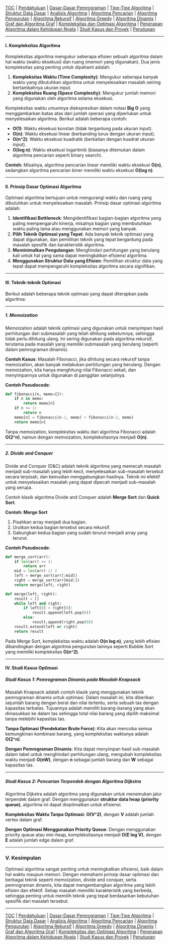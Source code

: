 [TOC](README.md) | [Pendahuluan](Pendahuluan.md) | [Dasar-Dasar Pemrograman](DasarPemrograman.md) | [Tipe-Tipe Algoritma](TipeAlgoritma.md) | [Struktur Data Dasar](StrukturDataDasar.md) | [Analisis Algoritma](AnalisisAlgoritma.md) | [Algoritma Pencarian](AlgoritmaPencarian.md) | [Algoritma Pengurutan](AlgoritmaPengurutan.md) | [Algoritma Rekursif](AlgoritmaRekursif.md) | [Algoritma Greedy](AlgoritmaGreedy.md) | [Algoritma Dinamis](AlgoritmaDinamis.md) | [Graf dan Algoritma Graf](AlgoritmaGraf.md) | [Kompleksitas dan Optimasi Algoritma](KompleksitasdanOptimasiAlgoritma.md) | [Penerapan Algoritma dalam Kehidupan Nyata](PenerapanAlgoritma.md) | [Studi Kasus dan Proyek](StudiKasus.md) | [Penutupan](Penutupan.md)

---

#### **I. Kompleksitas Algoritma**

Kompleksitas algoritma mengukur seberapa efisien sebuah algoritma dalam hal waktu (waktu eksekusi) dan ruang (memori yang digunakan). Dua jenis kompleksitas yang penting untuk dipahami adalah:

1. **Kompleksitas Waktu (Time Complexity)**: Mengukur seberapa banyak waktu yang dibutuhkan algoritma untuk menyelesaikan masalah seiring bertambahnya ukuran input.
2. **Kompleksitas Ruang (Space Complexity)**: Mengukur jumlah memori yang digunakan oleh algoritma selama eksekusi.

Kompleksitas waktu umumnya diekspresikan dalam notasi **Big O** yang menggambarkan batas atas dari jumlah operasi yang diperlukan untuk menyelesaikan algoritma. Berikut adalah beberapa contoh:

- **O(1)**: Waktu eksekusi konstan (tidak tergantung pada ukuran input).
- **O(n)**: Waktu eksekusi linear (berbanding lurus dengan ukuran input).
- **O(n^2)**: Waktu eksekusi kuadratik (berkaitan dengan kuadrat ukuran input).
- **O(log n)**: Waktu eksekusi logaritmik (biasanya ditemukan dalam algoritma pencarian seperti binary search).
  
**Contoh:**
Misalnya, algoritma pencarian linear memiliki waktu eksekusi **O(n)**, sedangkan algoritma pencarian biner memiliki waktu eksekusi **O(log n)**.

---

#### **II. Prinsip Dasar Optimasi Algoritma**

Optimasi algoritma bertujuan untuk mengurangi waktu dan ruang yang dibutuhkan untuk menyelesaikan masalah. Prinsip dasar optimasi algoritma adalah:

1. **Identifikasi Bottleneck**: Mengidentifikasi bagian-bagian algoritma yang paling mempengaruhi kinerja, misalnya bagian yang membutuhkan waktu paling lama atau menggunakan memori yang banyak.
2. **Pilih Teknik Optimasi yang Tepat**: Ada banyak teknik optimasi yang dapat digunakan, dan pemilihan teknik yang tepat bergantung pada masalah spesifik dan karakteristik algoritma.
3. **Meminimalkan Pengulangan**: Menghindari perhitungan yang berulang kali untuk hal yang sama dapat meningkatkan efisiensi algoritma.
4. **Menggunakan Struktur Data yang Efisien**: Pemilihan struktur data yang tepat dapat mempengaruhi kompleksitas algoritma secara signifikan.

---

#### **III. Teknik-teknik Optimasi**

Berikut adalah beberapa teknik optimasi yang dapat diterapkan pada algoritma:

---

##### **1. Memoization**

Memoization adalah teknik optimasi yang digunakan untuk menyimpan hasil perhitungan dari submasalah yang telah dihitung sebelumnya, sehingga tidak perlu dihitung ulang. Ini sering digunakan pada algoritma rekursif, terutama pada masalah yang memiliki submasalah yang berulang (seperti dalam pemrograman dinamis).

**Contoh Kasus**: 
Masalah Fibonacci, jika dihitung secara rekursif tanpa memoization, akan banyak melakukan perhitungan yang berulang. Dengan memoization, kita hanya menghitung nilai Fibonacci sekali, dan menyimpannya untuk digunakan di panggilan selanjutnya.

**Contoh Pseudocode**:
```python
def fibonacci(n, memo={}):
    if n in memo:
        return memo[n]
    if n <= 1:
        return n
    memo[n] = fibonacci(n-1, memo) + fibonacci(n-2, memo)
    return memo[n]
```

Tanpa memoization, kompleksitas waktu dari algoritma Fibonacci adalah **O(2^n)**, namun dengan memoization, kompleksitasnya menjadi **O(n)**.

---

##### **2. Divide and Conquer**

Divide and Conquer (D&C) adalah teknik algoritma yang memecah masalah menjadi sub-masalah yang lebih kecil, menyelesaikan sub-masalah tersebut secara terpisah, dan kemudian menggabungkan hasilnya. Teknik ini efektif untuk menyelesaikan masalah yang dapat dipecah menjadi sub-masalah yang serupa.

Contoh klasik algoritma Divide and Conquer adalah **Merge Sort** dan **Quick Sort**.

**Contoh: Merge Sort**

1. Pisahkan array menjadi dua bagian.
2. Urutkan kedua bagian tersebut secara rekursif.
3. Gabungkan kedua bagian yang sudah terurut menjadi array yang terurut.

**Contoh Pseudocode**:
```python
def merge_sort(arr):
    if len(arr) <= 1:
        return arr
    mid = len(arr) // 2
    left = merge_sort(arr[:mid])
    right = merge_sort(arr[mid:])
    return merge(left, right)

def merge(left, right):
    result = []
    while left and right:
        if left[0] < right[0]:
            result.append(left.pop(0))
        else:
            result.append(right.pop(0))
    result.extend(left or right)
    return result
```

Pada Merge Sort, kompleksitas waktu adalah **O(n log n)**, yang lebih efisien dibandingkan dengan algoritma pengurutan lainnya seperti Bubble Sort yang memiliki kompleksitas **O(n^2)**.

---

#### **IV. Studi Kasus Optimasi**

##### **Studi Kasus 1: Pemrograman Dinamis pada Masalah Knapsack**

Masalah Knapsack adalah contoh klasik yang menggunakan teknik pemrograman dinamis untuk optimasi. Dalam masalah ini, kita diberikan sejumlah barang dengan berat dan nilai tertentu, serta sebuah tas dengan kapasitas terbatas. Tujuannya adalah memilih barang-barang yang akan dimasukkan ke dalam tas sehingga total nilai barang yang dipilih maksimal tanpa melebihi kapasitas tas.

**Tanpa Optimasi (Pendekatan Brute Force)**: Kita akan mencoba semua kemungkinan kombinasi barang, yang kompleksitas waktunya adalah **O(2^n)**.

**Dengan Pemrograman Dinamis**: Kita dapat menyimpan hasil sub-masalah dalam tabel untuk menghindari perhitungan ulang, mengubah kompleksitas waktu menjadi **O(nW)**, dengan **n** sebagai jumlah barang dan **W** sebagai kapasitas tas.

---

##### **Studi Kasus 2: Pencarian Terpendek dengan Algoritma Dijkstra**

Algoritma Dijkstra adalah algoritma yang digunakan untuk menemukan jalur terpendek dalam graf. Dengan menggunakan **struktur data heap (priority queue)**, algoritma ini dapat dioptimalkan untuk efisiensi.

**Kompleksitas Waktu Tanpa Optimasi**: **O(V^2)**, dengan **V** adalah jumlah vertex dalam graf.

**Dengan Optimasi Menggunakan Priority Queue**: Dengan menggunakan priority queue atau min-heap, kompleksitasnya menjadi **O(E log V)**, dengan **E** adalah jumlah edge dalam graf.

---

### **V. Kesimpulan**

Optimasi algoritma sangat penting untuk meningkatkan efisiensi, baik dalam hal waktu maupun memori. Dengan memahami prinsip dasar optimasi dan berbagai teknik seperti memoization, divide and conquer, serta pemrograman dinamis, kita dapat mengembangkan algoritma yang lebih efisien dan efektif. Setiap masalah memiliki karakteristik yang berbeda, sehingga penting untuk memilih teknik yang tepat berdasarkan kebutuhan spesifik dari masalah tersebut.


---
[TOC](README.md) | [Pendahuluan](Pendahuluan.md) | [Dasar-Dasar Pemrograman](DasarPemrograman.md) | [Tipe-Tipe Algoritma](TipeAlgoritma.md) | [Struktur Data Dasar](StrukturDataDasar.md) | [Analisis Algoritma](AnalisisAlgoritma.md) | [Algoritma Pencarian](AlgoritmaPencarian.md) | [Algoritma Pengurutan](AlgoritmaPengurutan.md) | [Algoritma Rekursif](AlgoritmaRekursif.md) | [Algoritma Greedy](AlgoritmaGreedy.md) | [Algoritma Dinamis](AlgoritmaDinamis.md) | [Graf dan Algoritma Graf](AlgoritmaGraf.md) | [Kompleksitas dan Optimasi Algoritma](KompleksitasdanOptimasiAlgoritma.md) | [Penerapan Algoritma dalam Kehidupan Nyata](PenerapanAlgoritma.md) | [Studi Kasus dan Proyek](StudiKasus.md) | [Penutupan](Penutupan.md)

